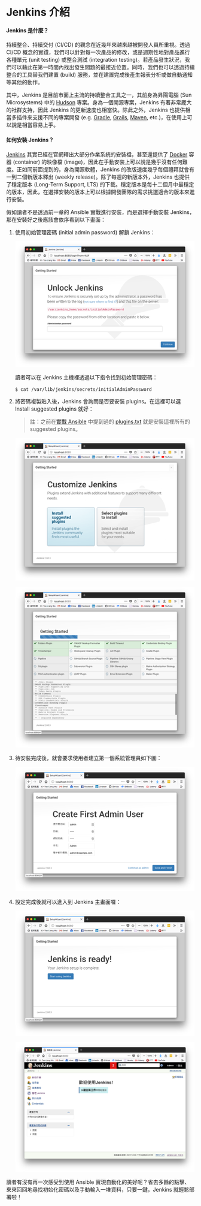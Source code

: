 # Jenkins 介紹

#### Jenkins 是什麼？

持續整合、持續交付 (CI/CD) 的觀念在近幾年來越來越被開發人員所重視。透過 CI/CD 概念的實踐，我們可以針對每一次產品的修改，或是週期性地對產品進行各種單元 (unit testing) 或整合測試 (integration testing)。若產品發生狀況，我們可以藉此在第一時間內找出發生問題的最接近位置。同時，我們也可以透過持續整合的工具替我們建置 (build) 服務，並在建置完成後產生報表分析或做自動通知等其他的動作。

其中，Jenkins 是目前市面上主流的持續整合工具之一，其前身為昇陽電腦 (Sun Microsystems) 中的 [Hudson](https://zh.wikipedia.org/wiki/Hudson_(%E8%BD%AF%E4%BB%B6)) 專案。身為一個開源專案，Jenkins 有著非常龐大的社群支持，因此 Jenkins 的更新速度也相當快。除此之外，Jenkins 也提供相當多插件來支援不同的專案開發 (e.g. [Gradle](https://gradle.org/), [Grails](https://grails.org/), [Maven](https://maven.apache.org/), etc.)，在使用上可以說是相當容易上手。

#### 如何安裝 Jenkins？

[Jenkins](https://jenkins.io/) 其實已經在官網釋出大部分作業系統的安裝檔，甚至還提供了 [Docker](https://www.docker.com/) 容器 (container) 的映像檔 (image)，因此在手動安裝上可以說是幾乎沒有任何難度。正如同前面提到的，身為開源軟體，Jenkins 的改版速度幾乎每個禮拜就會有一到二個新版本釋出 (weekly release)。除了每週的新版本外，Jenkins 也提供了穩定版本 (Long-Term Support, LTS) 的下載。穩定版本是每十二個月中最穩定的版本，因此，在選擇安裝的版本上可以根據開發團隊的需求挑選適合的版本來進行安裝。

假如讀者不是透過前一章的 Ansible 實戰進行安裝，而是選擇手動安裝 Jenkins，那在安裝好之後應該會依序看到以下畫面：

1. 使用初始管理密碼 (initial admin password) 解鎖 Jenkins：

    ![](https://github.com/tsoliangwu0130/learn-ansible-and-jenkins-in-30-days/blob/master/images/jenkins-01.png?raw=true)

    讀者可以在 Jenkins 主機裡透過以下指令找到初始管理密碼：

    ```
    $ cat /var/lib/jenkins/secrets/initialAdminPassword
    ```

2. 將密碼複製貼入後，Jenkins 會詢問是否要安裝 plugins。在這裡可以選 Install suggested plugins 就好：

    > 註：之前在[實戰 Ansible](../ansible/practical-ansible.md) 中提到過的 [plugins.txt](https://github.com/tsoliangwu0130/my-ansible/blob/master/roles/docker-jenkins/files/plugins.txt) 就是安裝這裡所有的 suggested plugins。

    ![](https://github.com/tsoliangwu0130/learn-ansible-and-jenkins-in-30-days/blob/master/images/jenkins-02.png?raw=true)

    ![](https://github.com/tsoliangwu0130/learn-ansible-and-jenkins-in-30-days/blob/master/images/jenkins-03.png?raw=true)

3. 待安裝完成後，就會要求使用者建立第一個系統管理員如下圖：

    ![](https://github.com/tsoliangwu0130/learn-ansible-and-jenkins-in-30-days/blob/master/images/jenkins-04.png?raw=true)

4. 設定完成後就可以進入到 Jenkins 主畫面囉：

    ![](https://github.com/tsoliangwu0130/learn-ansible-and-jenkins-in-30-days/blob/master/images/jenkins-05.png?raw=true)

    ![](https://github.com/tsoliangwu0130/learn-ansible-and-jenkins-in-30-days/blob/master/images/jenkins-06.png?raw=true)

讀者有沒有再一次感受到使用 Ansible 實現自動化的美好呢？省去多餘的點擊、來來回回地尋找初始化密碼以及手動輸入一堆資料，只要一鍵，Jenkins 就輕鬆部署啦！
